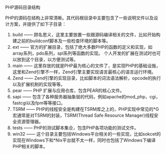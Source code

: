 PHP源码目录结构

PHP的源码在结构上非常清晰。其代码根目录中主要包含了一些说明文件以及设计方案，并提供了如下子目录：

1. build —— 顾名思义，这里主要放置一些跟源码编译相关的文件，比如开始构建之前的buildconf脚本及一些检查环境的脚本等。
2. ext —— 官方的扩展目录，包括了绝大多数PHP的函数的定义和实现，如array系列，pdo系列，spl系列等函数的实现。 个人开发的扩展在测试时也可以放到这个目录，以方便测试等。
3. main —— 这里存放的就是PHP最为核心的文件了，是实现PHP的基础设施，这里和Zend引擎不一样，Zend引擎主要实现语言最核心的语言运行环境。
4. Zend —— Zend引擎的实现目录，比如脚本的词法语法解析，opcode的执行以及扩展机制的实现等等。
5. pear —— PHP 扩展与应用仓库，包含PEAR的核心文件。
6. sapi —— 包含了各种服务器抽象层的代码，例如apache的mod_php，cgi，fastcgi以及fpm等等接口。
7. TSRM —— PHP的线程安全是构建在TSRM库之上的，PHP实现中常见的*G宏通常是对TSRM的封装，TSRM(Thread Safe Resource Manager)线程安全资源管理器。
8. tests —— PHP的测试脚本集合，包含PHP各项功能的测试文件。
9. win32 —— 这个目录主要包括Windows平台相关的一些实现，比如sokcet的实现在Windows下和*Nix平台就不太一样，同时也包括了Windows下编译PHP相关的脚本。

